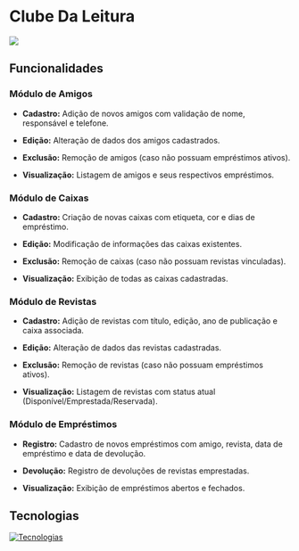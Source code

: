 
# Clube Da Leitura



![](https://imgur.com/AC6YjHs.gif)

##  Funcionalidades
### Módulo de Amigos
- **Cadastro:** Adição de novos amigos com validação de nome, responsável e telefone.

- **Edição:** Alteração de dados dos amigos cadastrados.

- **Exclusão:** Remoção de amigos (caso não possuam empréstimos ativos).

- **Visualização:** Listagem de amigos e seus respectivos empréstimos.



### Módulo de Caixas
- **Cadastro:** Criação de novas caixas com etiqueta, cor e dias de empréstimo.

- **Edição:** Modificação de informações das caixas existentes.

- **Exclusão:** Remoção de caixas (caso não possuam revistas vinculadas).

- **Visualização:** Exibição de todas as caixas cadastradas.




### Módulo de Revistas
- **Cadastro:** Adição de revistas com título, edição, ano de publicação e caixa associada.

- **Edição:** Alteração de dados das revistas cadastradas.

- **Exclusão:** Remoção de revistas (caso não possuam empréstimos ativos).

- **Visualização:** Listagem de revistas com status atual (Disponível/Emprestada/Reservada).


### Módulo de Empréstimos
- **Registro:** Cadastro de novos empréstimos com amigo, revista, data de empréstimo e data de devolução.

- **Devolução:** Registro de devoluções de revistas emprestadas.

- **Visualização:** Exibição de empréstimos abertos e fechados.

## Tecnologias

[![Tecnologias](https://skillicons.dev/icons?i=cs,dotnet,visualstudio,git,github)](https://skillicons.dev)
